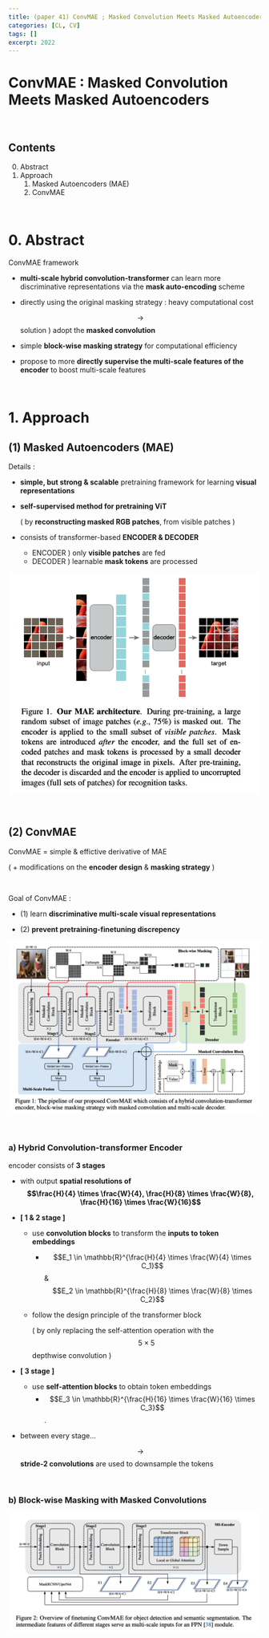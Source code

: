 ```yaml
---
title: (paper 41) ConvMAE ; Masked Convolution Meets Masked Autoencoders
categories: [CL, CV]
tags: []
excerpt: 2022
---
```


<script src="https://cdn.mathjax.org/mathjax/latest/MathJax.js?config=TeX-AMS-MML_HTMLorMML" type="text/javascript"></script>

# ConvMAE : Masked Convolution Meets Masked Autoencoders

<br>

## Contents

0. Abstract
1. Approach
   1. Masked Autoencoders (MAE)
   2. ConvMAE

<br>

# 0. Abstract

ConvMAE framework

- **multi-scale hybrid convolution-transformer** can learn more discriminative representations via the **mask auto-encoding** scheme

- directly using the original masking strategy : heavy computational cost

  $$\rightarrow$$ solution ) adopt the **masked convolution** 

- simple **block-wise masking strategy** for computational efficiency
- propose to more **directly supervise the multi-scale features of the encoder** to boost multi-scale features

<br>

# 1. Approach

## (1) Masked Autoencoders (MAE)

Details :

- **simple, but strong & scalable** pretraining framework for learning **visual representations**

- **self-supervised method for pretraining ViT**

  ( by **reconstructing masked RGB patches**, from visible patches )

- consists of transformer-based **ENCODER & DECODER**
  - ENCODER ) only **visible patches** are fed
  - DECODER ) learnable **mask tokens** are processed

![figure2](/assets/img/cl/img81.png)

<br>

## (2) ConvMAE

ConvMAE = simple & effictive derivative of MAE

( + modifications on the **encoder design** & **masking strategy** )

<br>

Goal of ConvMAE :

- (1) learn **discriminative multi-scale visual representations**

- (2) **prevent pretraining-finetuning discrepency**

![figure2](/assets/img/cl/img82.png)

<br>

### a) Hybrid Convolution-transformer Encoder

encoder consists of **3 stages**

- with output **spatial resolutions of $$\frac{H}{4} \times \frac{W}{4}, \frac{H}{8} \times \frac{W}{8}, \frac{H}{16} \times \frac{W}{16}$$**

- **[ 1 & 2 stage ]**

  - use **convolution blocks** to transform the **inputs to token embeddings**

    - $$E_1 \in \mathbb{R}^{\frac{H}{4} \times \frac{W}{4} \times C_1}$$ & $$E_2 \in \mathbb{R}^{\frac{H}{8} \times \frac{W}{8} \times C_2}$$

  - follow the design principle of the transformer block 

    ( by only replacing the self-attention operation with the $$5 \times 5$$ depthwise convolution )

- **[ 3 stage ]**

  - use **self-attention blocks** to obtain token embeddings
    - $$E_3 \in \mathbb{R}^{\frac{H}{16} \times \frac{W}{16} \times C_3}$$.

- between every stage... 

  $$\rightarrow$$ **stride-2 convolutions** are used to downsample the tokens

<br>

### b) Block-wise Masking with Masked Convolutions

![figure2](/assets/img/cl/img83.png)
